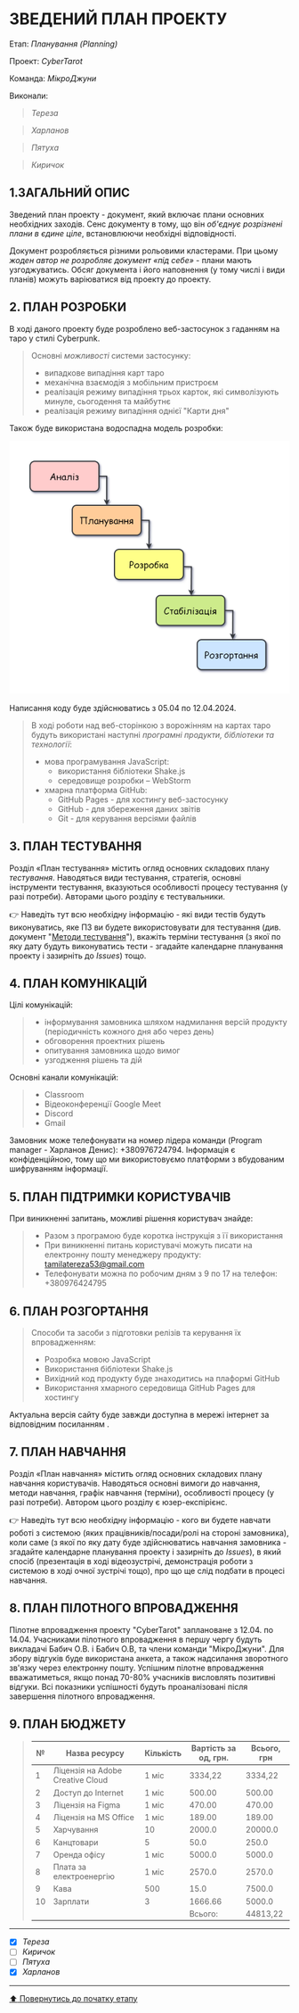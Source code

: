 # ЗВЕДЕНИЙ ПЛАН ПРОЕКТУ

Етап: *Планування (Planning)*

Проект: *CyberTarot*

Команда: *МікроДжуни*

Виконали:
>*Тереза*

>*Харланов*

>*Пятуха*

>*Киричок*

## **1.ЗАГАЛЬНИЙ ОПИС**

Зведений план проекту - документ, який включає плани основних необхідних заходів. Сенс документу в тому, що він *об'єднує розрізнені плани в єдине ціле*, встановлюючи необхідні відповідності. 

Документ розробляється різними рольовими кластерами. При цьому *жоден автор не розробляє документ «під себе»* -  плани мають узгоджуватись. Обсяг документа і його наповнення (у тому числі і види планів) можуть варіюватися від проекту до проекту.

## **2. ПЛАН РОЗРОБКИ**

В ході даного проекту буде розроблено веб-застосунок з гаданням на таро у стилі Cyberpunk.

>Основні *можливості* системи застосунку:
>- випадкове випадіння карт таро
>- механічна взаємодія з мобільним пристроєм
>- реалізація режиму випадіння трьох карток, які символізують минуле, сьогодення та майбутнє
>- реалізація режиму випадіння однієї "Карти дня"

Також буде використана водоспадна модель розробки:

![](/docs/2.Planning/other/Водоспадна_модель_розробки.drawio.png)

Написання коду буде здійснюватись з 05.04 по 12.04.2024.
>В ході роботи над веб-сторінкою з ворожінням на картах таро будуть використані наступні *програмні продукти, бібліотеки та технології*:
>- мова програмування JavaScript:
>   - використання бібліотеки Shake.js
>   - середовище розробки – WebStorm
>- хмарна платформа GitHub:
>   - GitHub Pages - для хостингу веб-застосунку
>   - GitHub - для збереження даних звітів
>   - Git - для керування версіями файлів

## **3. ПЛАН ТЕСТУВАННЯ**

Розділ «План тестування» містить огляд основних складових плану *тестування*. Наводяться види тестування, стратегія, основні інструменти тестування, вказуються особливості процесу тестування (у разі потреби). Авторами цього розділу є тестувальники.

:point_right: Наведіть тут всю необхідну інформацію - які види тестів будуть виконуватись, яке ПЗ ви будете використовувати для тестування (див. документ "[Методи тестування](/docs/2.Planning/other/%D0%9C%D0%B5%D1%82%D0%BE%D0%B4%D0%B8%20%D1%82%D0%B5%D1%81%D1%82%D1%83%D0%B2%D0%B0%D0%BD%D0%BD%D1%8F.md)"), вкажіть терміни тестування (з якої по яку дату будуть виконуватись тести - згадайте календарне планування проекту і зазирніть до *Issues*) тощо.

## **4. ПЛАН КОМУНІКАЦІЙ**

Цілі комунікацій:
>- інформування замовника шляхом надмилання версій продукту (періодичність кожного дня або через день)
>- обговорення проектних рішень
>- опитування замовника щодо вимог
>- узгодження рішень та дій

Основні канали комунікацій:
>- Classroom
>- Відеоконференції Google Meet
>- Discord
>- Gmail

Замовник може телефонувати на номер лідера команди (Program manager - Харланов Денис): +380976724794. Інформація є конфіденційною, тому що ми використовуємо платформи з вбудованим шифруванням інформації.

## **5. ПЛАН ПІДТРИМКИ КОРИСТУВАЧІВ**
При виникненні запитань, можливі рішення користувач знайде:
>- Разом з програмою буде коротка інструкція з її використання
>- При виникненні питань користувачі можуть писати на електронну пошту менеджеру продукту: tamilatereza53@gmail.com
>- Телефонувати можна по робочим дням з 9 по 17 на телефон: +380976424795

## **6. ПЛАН РОЗГОРТАННЯ**

>Способи та засоби з підготовки релізів та керування їх впровадженням:
>- Розробка мовою JavaScript
>- Використання бібліотеки Shakе.js 
>- Вихідний код продукту буде знаходитись на плаформі GitHub
>- Використання хмарного середовища GitHub Pages для хостингу

Актуальна версія сайту буде завжди доступна в мережі інтернет за відповідним посиланням .

## **7. ПЛАН НАВЧАННЯ**

Розділ «План навчання» містить огляд основних складових плану навчання користувачів. Наводяться основні вимоги до навчання, методи навчання, графік навчання (терміни), особливості процесу (у разі потреби). Автором цього розділу є юзер-експірієнс.

:point_right: Наведіть тут всю необхідну інформацію - кого ви будете навчати роботі з системою (яких працівників/посади/ролі на стороні замовника), коли саме (з якої по яку дату буде здійснюватись навчання замовника - згадайте календарне планування проекту і зазирніть до *Issues*), в який спосіб (презентація в ході відеозустрічі, демонстрація роботи з системою в ході очної зустрічі тощо), про що ще слід подбати в процесі навчання.

## **8. ПЛАН ПІЛОТНОГО ВПРОВАДЖЕННЯ**

Пілотне впровадження проекту "CyberTarot" заплановане з 12.04. по 14.04. Учасниками пілотного впровадження в першу чергу будуть викладачі Бабич  О.В. і Бабич О.В, та члени команди "МікроДжуни". Для збору відгуків буде використана анкета, а також надсилання зворотного зв'язку через електронну пошту. Успішним пілотне впровадження вважатиметься, якщо понад 70-80% учасників висловлять позитивні відгуки. Всі показники успішності будуть проаналізовані після завершення пілотного впровадження.

## **9. ПЛАН БЮДЖЕТУ**

> | №  | Назва ресурсу | Кількість | Вартість за од, грн. | Всього, грн |
> |----|---------------|-----------|----------------------|--------|
> | 1  | Ліцензія на Adobe Creative Cloud | 1 міс | 3334,22 | 3334,22 |
> | 2  | Доступ до Internet | 1 міс | 500.00    | 500.00 |
> | 3  | Ліцензія на Figma | 1 міс | 470.00    | 470.00 |
> | 4  | Ліцензія на MS Office | 1 міс | 189.00    | 189.00 |
> | 5  | Харчування | 10 | 2000.0    | 20000.0 |
> | 6  | Канцтовари | 5 | 50.0    | 250.0 |
> | 7  | Оренда офісу | 1 міс | 5000.0    | 5000.0 |
> | 8  | Плата за електроенергію | 1 міс | 2570.0    | 2570.0 |
> | 9  | Кава | 500 | 15.0    | 7500.0 |
> | 10 | Зарплати | 3 | 1666.66    | 5000.0 |
> |  |  |  |Всього:    | 44813,22 |

---

- [x] *Тереза*
- [ ] *Киричок*
- [ ] *Пятуха*
- [x] *Харланов*

---
[:arrow_up: Повернутись до початку етапу](/docs/2.Planning/README.md)

